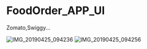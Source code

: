 # FoodOrder_APP_UI
Zomato,Swiggy...


![IMG_20190425_094236](https://user-images.githubusercontent.com/49603163/56709761-a37da880-6740-11e9-8003-318fa0fbea57.jpg)
![IMG_20190425_094256](https://user-images.githubusercontent.com/49603163/56709765-a7a9c600-6740-11e9-87a6-82bef588c51a.jpg)
